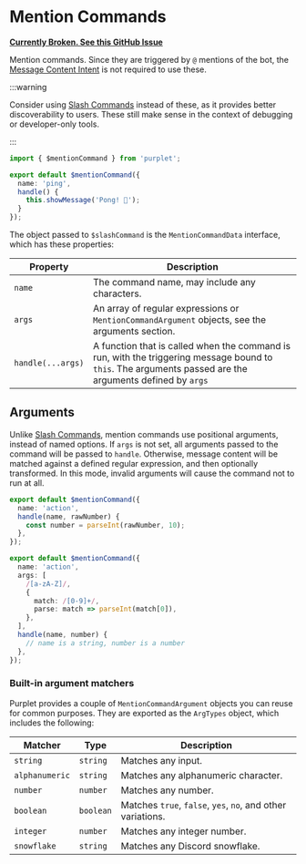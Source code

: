 # Mention Commands

[**Currently Broken. See this GitHub Issue**](https://github.com/CRBT-Team/Purplet/issues/16)

Mention commands. Since they are triggered by `@` mentions of the bot, the [Message Content Intent](https://support-dev.discord.com/hc/en-us/articles/4404772028055-Message-Content-Privileged-Intent-FAQ) is not required to use these.

:::warning

Consider using [Slash Commands](/docs/slash-commands) instead of these, as it provides better discoverability to users. These still make sense in the context of debugging or developer-only tools.

:::

```ts title='src/features/mention-command.ts'
import { $mentionCommand } from 'purplet';

export default $mentionCommand({
  name: 'ping',
  handle() {
    this.showMessage('Pong! 🏓');
  }
});
```

The object passed to `$slashCommand` is the `MentionCommandData` interface, which has these properties:

| Property | Description |
| --- | --- |
| `name` | The command name, may include any characters. |
| `args` | An array of regular expressions or `MentionCommandArgument` objects, see the arguments section. |
| `handle(...args)` | A function that is called when the command is run, with the triggering message bound to `this`. The arguments passed are the arguments defined by `args` |

## Arguments

Unlike [Slash Commands](/docs/slash-commands), mention commands use positional arguments, instead of named options. If `args` is not set, all arguments passed to the command will be passed to `handle`. Otherwise, message content will be matched against a defined regular expression, and then optionally transformed. In this mode, invalid arguments will cause the command not to run at all.

```ts title='Command without args array'
export default $mentionCommand({
  name: 'action',
  handle(name, rawNumber) {
    const number = parseInt(rawNumber, 10);
  },
});
```

```ts title='Command with args array'
export default $mentionCommand({
  name: 'action',
  args: [
    /[a-zA-Z]/,
    {
      match: /[0-9]+/,
      parse: match => parseInt(match[0]),
    },
  ],
  handle(name, number) {
    // name is a string, number is a number
  },
});
```

### Built-in argument matchers

Purplet provides a couple of `MentionCommandArgument` objects you can reuse for common purposes. They are exported as the `ArgTypes` object, which includes the following:

| Matcher        | Type      | Description                                                 |
| -------------- | --------- | ----------------------------------------------------------- |
| `string`       | `string`  | Matches any input.                                          |
| `alphanumeric` | `string`  | Matches any alphanumeric character.                         |
| `number`       | `number`  | Matches any number.                                         |
| `boolean`      | `boolean` | Matches `true`, `false`, `yes`, `no`, and other variations. |
| `integer`      | `number`  | Matches any integer number.                                 |
| `snowflake`    | `string`  | Matches any Discord snowflake.                              |
